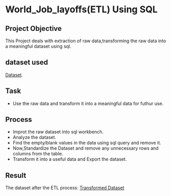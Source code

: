 # World_Job_layoffs(ETL) Using SQL

## Project Objective
This Project deals  with extraction of raw data,transforming  the raw data into a meaningful dataset using sql.

## dataset used
<a href="https://github.com/BARAVIND-12/World_Job_Layoffs-ETL-using-SQL/blob/main/Raw%20Dataset-World_layoffs.csv">Dataset<a>.

## Task
- Use the raw data and transform it into a meaningful data for futhur use. 

## Process
- Improt the raw dataset into sql workbench.
- Analyze the dataset.
- Find the empty/blank values in the data using sql query and remove it. 
- Now,Standardize the Dataset and remove any unnecessary rows and columns from the table. 
- Transform it into a useful data and Export the dataset. 

## Result
The dataset after the ETL process:
<a href="https://github.com/BARAVIND-12/World_Job_Layoffs-ETL-using-SQL/blob/main/Raw%20Dataset-World_layoffs.csv">Transformed Dataset<a>

